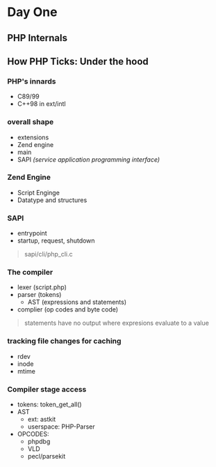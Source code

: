 # Day One
## PHP Internals
## How PHP Ticks: Under the hood

### PHP's innards
- C89/99
- C++98 in ext/intl

### overall shape
- extensions
- Zend engine
- main
- SAPI *(service application programming interface)*

### Zend Engine
- Script Enginge
- Datatype and structures

### SAPI
- entrypoint
- startup, request, shutdown

>sapi/cli/php_cli.c

### The compiler
- lexer (script.php)
- parser (tokens)
    - AST (expressions and statements)
- complier (op codes and byte code)

> statements have no output where expresions evaluate to a value

### tracking file changes for caching
- rdev
- inode
- mtime

### Compiler stage access
- tokens: token_get_all()
- AST
    - ext: astkit
    - userspace: PHP-Parser
- OPCODES: 
    - phpdbg
    - VLD
    - pecl/parsekit
